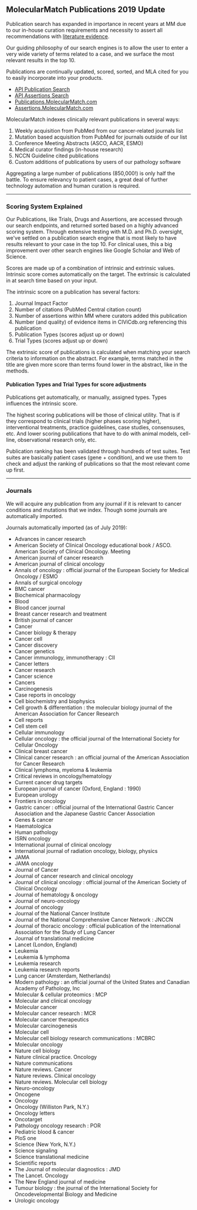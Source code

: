 ## MolecularMatch Publications 2019 Update

Publication search has expanded in importance in recent years at MM due to our in-house curation requirements and necessity to assert all recommendations with [literature evidence](https://api.molecularmatch.com/#aboutCompliance).

Our guiding philosophy of our search engines is to allow the user to enter a very wide variety of terms related to a case, and we surface the most relevant results in the top 10.

Publications are continually updated, scored, sorted, and MLA cited for you to easily incorporate into your products.

- [API Publication Search](https://api.molecularmatch.com/#publications)
- [API Assertions Search](https://api.molecularmatch.com/#assertions)
- [Publications.MolecularMatch.com](https://publications.molecularmatch.com)
- [Assertions.MolecularMatch.com](https://assertions.molecularmatch.com)

MolecularMatch indexes clinically relevant publications in several ways:

1. Weekly acquisition from PubMed from our cancer-related journals list
2. Mutation based acquisition from PubMed for journals outside of our list
3. Conference Meeting Abstracts (ASCO, AACR, ESMO)
4. Medical curator findings (in-house research)
5. NCCN Guideline cited publications
6. Custom additions of publications by users of our pathology software

Aggregating a large number of publications (850,000!) is only half the battle. To ensure relevancy to patient cases, a great deal of further technology automation and human curation is required.

---------

### Scoring System Explained

Our Publications, like Trials, Drugs and Assertions, are accessed through our search endpoints, and returned sorted based on a highly advanced scoring system. Through extensive testing with M.D. and Ph.D. oversight, we've settled on a publication search engine that is most likely to have results relevant to your case in the top 10. For clinical uses, this a big improvement over other search engines like Google Scholar and Web of Science.

Scores are made up of a combination of intrinsic and extrinsic values. Intrinsic score comes automatically on the target. The extrinsic is calculated in at search time based on your input.

The intrinsic score on a publication has several factors:

1. Journal Impact Factor
2. Number of citations (PubMed Central citation count)
3. Number of assertions within MM where curators added this publication
4. Number (and quality) of evidence items in CIViCdb.org referencing this publication
5. Publication Types (scores adjust up or down)
6. Trial Types (scores adjust up or down)

The extrinsic score of publications is calculated when matching your search criteria to information on the abstract. For example, terms matched in the title are given more score than terms found lower in the abstract, like in the methods.

#### Publication Types and Trial Types for score adjustments

Publications get automatically, or manually, assigned types. Types influences the intrinsic score.

The highest scoring publications will be those of clinical utility. That is if they correspond to clinical trials (higher phases scoring higher), interventional treatments, practice guidelines, case studies, consensuses, etc. And lower scoring publications that have to do with animal models, cell-line, observational research only, etc.

Publication ranking has been validated through hundreds of test suites. Test suites are basically patient cases (gene + condition), and we use them to check and adjust the ranking of publications so that the most relevant come up first.

---------

### Journals

We will acquire any publication from any journal if it is relevant to cancer conditions and mutations that we index. Though some journals are automatically imported.

Journals automatically imported (as of July 2019):

- Advances in cancer research
- American Society of Clinical Oncology educational book / ASCO. American Society of Clinical Oncology. Meeting
- American journal of cancer research
- American journal of clinical oncology
- Annals of oncology : official journal of the European Society for Medical Oncology / ESMO
- Annals of surgical oncology
- BMC cancer
- Biochemical pharmacology
- Blood
- Blood cancer journal
- Breast cancer research and treatment
- British journal of cancer
- Cancer
- Cancer biology & therapy
- Cancer cell
- Cancer discovery
- Cancer genetics
- Cancer immunology, immunotherapy : CII
- Cancer letters
- Cancer research
- Cancer science
- Cancers
- Carcinogenesis
- Case reports in oncology
- Cell biochemistry and biophysics
- Cell growth & differentiation : the molecular biology journal of the American Association for Cancer Research
- Cell reports
- Cell stem cell
- Cellular immunology
- Cellular oncology : the official journal of the International Society for Cellular Oncology
- Clinical breast cancer
- Clinical cancer research : an official journal of the American Association for Cancer Research
- Clinical lymphoma, myeloma & leukemia
- Critical reviews in oncology/hematology
- Current cancer drug targets
- European journal of cancer (Oxford, England : 1990)
- European urology
- Frontiers in oncology
- Gastric cancer : official journal of the International Gastric Cancer Association and the Japanese Gastric Cancer Association
- Genes & cancer
- Haematologica
- Human pathology
- ISRN oncology
- International journal of clinical oncology
- International journal of radiation oncology, biology, physics
- JAMA
- JAMA oncology
- Journal of Cancer
- Journal of cancer research and clinical oncology
- Journal of clinical oncology : official journal of the American Society of Clinical Oncology
- Journal of hematology & oncology
- Journal of neuro-oncology
- Journal of oncology
- Journal of the National Cancer Institute
- Journal of the National Comprehensive Cancer Network : JNCCN
- Journal of thoracic oncology : official publication of the International Association for the Study of Lung Cancer
- Journal of translational medicine
- Lancet (London, England)
- Leukemia
- Leukemia & lymphoma
- Leukemia research
- Leukemia research reports
- Lung cancer (Amsterdam, Netherlands)
- Modern pathology : an official journal of the United States and Canadian Academy of Pathology, Inc
- Molecular & cellular proteomics : MCP
- Molecular and clinical oncology
- Molecular cancer
- Molecular cancer research : MCR
- Molecular cancer therapeutics
- Molecular carcinogenesis
- Molecular cell
- Molecular cell biology research communications : MCBRC
- Molecular oncology
- Nature cell biology
- Nature clinical practice. Oncology
- Nature communications
- Nature reviews. Cancer
- Nature reviews. Clinical oncology
- Nature reviews. Molecular cell biology
- Neuro-oncology
- Oncogene
- Oncology
- Oncology (Williston Park, N.Y.)
- Oncology letters
- Oncotarget
- Pathology oncology research : POR
- Pediatric blood & cancer
- PloS one
- Science (New York, N.Y.)
- Science signaling
- Science translational medicine
- Scientific reports
- The Journal of molecular diagnostics : JMD
- The Lancet. Oncology
- The New England journal of medicine
- Tumour biology : the journal of the International Society for Oncodevelopmental Biology and Medicine
- Urologic oncology
